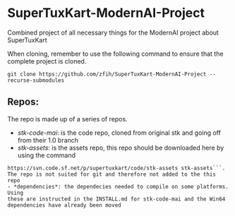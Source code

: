 # SuperTuxKart-ModernAI-Project
Combined project of all necessary things for the ModernAI project about SuperTuxKart

When cloning, remember to use the following command to ensure that the complete
project is cloned.

```git clone https://github.com/zfih/SuperTuxKart-ModernAI-Project --recurse-submodules```

## Repos:
The repo is made up of a series of repos.
- *stk-code-mai*: is the code repo, cloned from original stk and going off from
their 1.0 branch
- *stk-assets*: is the assets repo, this repo should be downloaded here by using
the command
```svn checkout
https://svn.code.sf.net/p/supertuxkart/code/stk-assets stk-assets```.
The repo is not suited for git and therefore not added to the this repo
- *dependencies*: the dependecies needed to compile on some platforms. Using
these are instructed in the INSTALL.md for stk-code-mai and the Win64
dependencies have already been moved
